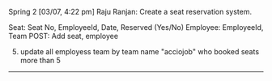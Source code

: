 
Spring 2
[03/07, 4:22 pm] Raju Ranjan: Create a seat reservation
system.

Seat: Seat No, EmployeeId, Date, Reserved (Yes/No)
Employee: EmployeeId, Team
POST: Add seat, employee

5. update all employess team by team name "acciojob" who booked seats more than 5 

_______________